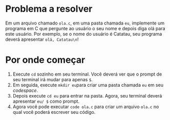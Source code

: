 # Problema a resolver
Em um arquivo chamado `ola.c`, em uma pasta chamada `eu`, implemente um programa em C que pergunte ao usuário o seu nome e depois diga olá para este usuário. Por exemplo, se o nome do usuário é Catatau, seu programa deverá apresentar `olá, Catatau\n`!

# Por onde começar
1. Execute `cd` sozinho em seu terminal. Você deverá ver que o prompt de seu terminal irá mudar para apenas `$`.
2. Em seguida, execute `mkdir eu`para criar uma pasta chamada `eu` em seu *codespace*.
3. Depois execute `cd eu` para entrar na pasta. Agora, seu terminal deverá apresentar `eu/ $` como prompt.
4. Agora você pode executar `code ola.c` para criar um arquivo `ola.c` no qual você poderá escrever seu código.